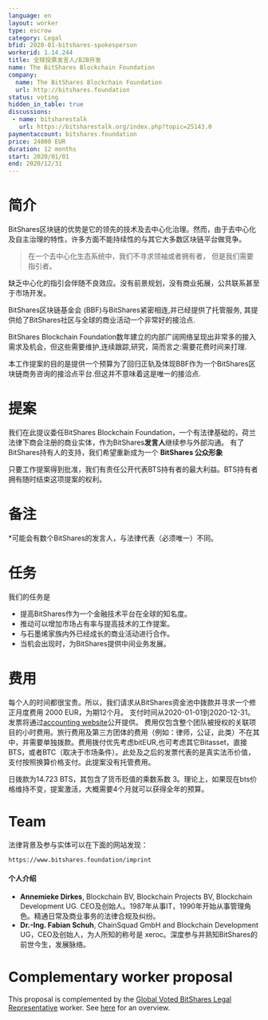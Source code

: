 ```yaml
---
language: en
layout: worker
type: escrow
category: Legal
bfid: 2020-01-bitshares-spokesperson
workerid: 1.14.244
title: 全球投票发言人/B2B开发
name: The BitShares Blockchain Foundation
company:
  name: The BitShares Blockchain Foundation
  url: http://bitshares.foundation
status: voting
hidden_in_table: true
discussions:
 - name: bitsharestalk
   url: https://bitsharestalk.org/index.php?topic=25143.0
paymentaccount: bitshares.foundation
price: 24000 EUR
duration: 12 months
start: 2020/01/01
end: 2020/12/31
---
```


# 简介

BitShares区块链的优势是它的领先的技术及去中心化治理。然而，由于去中心化及自主治理的特性，许多方面不能持续性的与其它大多数区块链平台做竞争。

> 在一个去中心化生态系统中，我们不寻求领袖或者拥有者，
> 但是我们需要指引者。

缺乏中心化的指引会伴随不良效应。没有前景规划，没有商业拓展，公共联系甚至于市场开发。

BitShares区块链基金会 (BBF)与BitShares紧密相连,并已经提供了托管服务, 其提供给了BitShares社区与全球的商业活动一个非常好的接洽点.

BitShares Blockchain Foundation数年建立的内部广阔网络呈现出非常多的接入需求及机会，但这些需要维护,连续跟踪,研究，简而言之:需要花费时间来打理.

本工作提案的目的是提供一个预算为了回归正轨及体现BBF作为一个BitShares区块链商务咨询的接洽点平台.但这并不意味着这是唯一的接洽点.

# 提案

我们在此提议委任BitShares Blockchain Foundation，一个有法律基础的，荷兰法律下商会注册的商业实体，作为BitShares**发言人**继续参与外部沟通。
有了BitShares持有人的支持，我们希望重新成为一个
**BitShares 公众形象**

只要工作提案得到批准，我们有责任公开代表BTS持有者的最大利益。BTS持有者拥有随时结束这项提案的权利。

# 备注

*可能会有数个BitShares的发言人，与法律代表（必须唯一）不同。

# 任务


我们的任务是

* 提高BitShares作为一个金融技术平台在全球的知名度。
* 推动可以增加市场占有率与提高技术的工作提案。
* 与石墨烯家族内外已经成长的商业活动进行合作。
* 当机会出现时，为BitShares提供中间业务发展。

# 费用

每个人的时间都很宝贵。所以，我们请求从BitShares资金池中拨款并寻求一个修正月度费用 2000 EUR，为期12个月。
支付时间从2020-01-01到2020-12-31。发票将通过[accounting website](https://workers.bitshares.foundation/)公开提供。
费用仅包含整个团队被授权的关联项目的小时费用。旅行费用及第三方团体的费用（例如：律师，公证，此类）不在其中，并需要单独拨款。费用拨付优先考虑bitEUR,也可考虑其它Bitasset，直接BTS，或者BTC（取决于市场条件）。此处及之后的发票代表的是真实法币价值，支付按照换算价格支付。此提案没有托管费用。

日拨款为14.723 BTS，其包含了货币贬值的乘数系数 3。理论上，如果现在bts价格维持不变，提案激活，大概需要4个月就可以获得全年的预算。
# Team

法律背景及参与实体可以在下面的网站发现：

    https://www.bitshares.foundation/imprint

#### 个人介绍

- **Annemieke Dirkes**, Blockchain BV, Blockchain Projects BV, Blockchain Development UG. CEO及创始人。1987年从事IT，1990年开始从事管理角色。精通日常及商业事务的法律合规及纠纷。
- **Dr.-Ing. Fabian Schuh**, ChainSquad GmbH and Blockchain Development UG，CEO及创始人，为人所知的称号是 xeroc。深度参与并熟知BitShares的前世今生，发展脉络。

# Complementary worker proposal

This proposal is complemented by the [Global Voted BitShares Legal Representative](/workers/2020-01-bitshares-legal-representative) worker. See [here](/workers/2020-01-spokesperson-and-legal-representative) for an overview.
